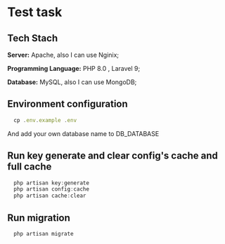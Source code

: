 # Test task

## Tech Stach

**Server:** Apache, also I can use Nginix;

**Programming Language:** PHP 8.0 , Laravel 9;

**Database:** MySQL, also I can use MongoDB;

## Environment configuration 
```javascript
  cp .env.example .env
```
And add your own database name to DB_DATABASE

## Run key generate and clear config's cache and full cache
```javascript
  php artisan key:generate
  php artisan config:cache
  php artisan cache:clear
```
## Run migration
```javascript
  php artisan migrate
```

